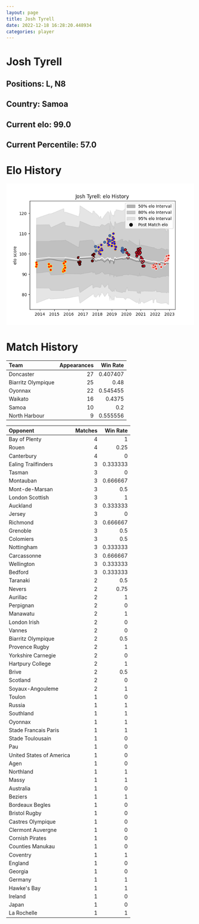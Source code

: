 ```yaml
---  
layout: page  
title: Josh Tyrell  
date: 2022-12-18 16:28:20.448934  
categories: player  
---
```

# Josh Tyrell

## Positions: L, N8

## Country: Samoa

## Current elo: 99.0

## Current Percentile: 57.0

# Elo History


![elo history](history_JoshTyrell.png)
# Match History


| Team               |   Appearances |   Win Rate |
|:-------------------|--------------:|-----------:|
| Doncaster          |            27 |   0.407407 |
| Biarritz Olympique |            25 |   0.48     |
| Oyonnax            |            22 |   0.545455 |
| Waikato            |            16 |   0.4375   |
| Samoa              |            10 |   0.2      |
| North Harbour      |             9 |   0.555556 |

| Opponent                 |   Matches |   Win Rate |
|:-------------------------|----------:|-----------:|
| Bay of Plenty            |         4 |   1        |
| Rouen                    |         4 |   0.25     |
| Canterbury               |         4 |   0        |
| Ealing Trailfinders      |         3 |   0.333333 |
| Tasman                   |         3 |   0        |
| Montauban                |         3 |   0.666667 |
| Mont-de-Marsan           |         3 |   0.5      |
| London Scottish          |         3 |   1        |
| Auckland                 |         3 |   0.333333 |
| Jersey                   |         3 |   0        |
| Richmond                 |         3 |   0.666667 |
| Grenoble                 |         3 |   0.5      |
| Colomiers                |         3 |   0.5      |
| Nottingham               |         3 |   0.333333 |
| Carcassonne              |         3 |   0.666667 |
| Wellington               |         3 |   0.333333 |
| Bedford                  |         3 |   0.333333 |
| Taranaki                 |         2 |   0.5      |
| Nevers                   |         2 |   0.75     |
| Aurillac                 |         2 |   1        |
| Perpignan                |         2 |   0        |
| Manawatu                 |         2 |   1        |
| London Irish             |         2 |   0        |
| Vannes                   |         2 |   0        |
| Biarritz Olympique       |         2 |   0.5      |
| Provence Rugby           |         2 |   1        |
| Yorkshire Carnegie       |         2 |   0        |
| Hartpury College         |         2 |   1        |
| Brive                    |         2 |   0.5      |
| Scotland                 |         2 |   0        |
| Soyaux-Angouleme         |         2 |   1        |
| Toulon                   |         1 |   0        |
| Russia                   |         1 |   1        |
| Southland                |         1 |   1        |
| Oyonnax                  |         1 |   1        |
| Stade Francais Paris     |         1 |   1        |
| Stade Toulousain         |         1 |   0        |
| Pau                      |         1 |   0        |
| United States of America |         1 |   0        |
| Agen                     |         1 |   0        |
| Northland                |         1 |   1        |
| Massy                    |         1 |   1        |
| Australia                |         1 |   0        |
| Beziers                  |         1 |   1        |
| Bordeaux Begles          |         1 |   0        |
| Bristol Rugby            |         1 |   0        |
| Castres Olympique        |         1 |   0        |
| Clermont Auvergne        |         1 |   0        |
| Cornish Pirates          |         1 |   0        |
| Counties Manukau         |         1 |   0        |
| Coventry                 |         1 |   1        |
| England                  |         1 |   0        |
| Georgia                  |         1 |   0        |
| Germany                  |         1 |   1        |
| Hawke's Bay              |         1 |   1        |
| Ireland                  |         1 |   0        |
| Japan                    |         1 |   0        |
| La Rochelle              |         1 |   1        |